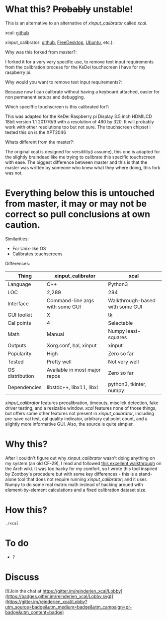 What this? ~~Probably~~ unstable!
=================================

This is an alternative to an alternative of _xinput_calibrator_ called _xcal_.

xcal:
[github](https://github.com/reinderien/xcal)

xinput_calibrator:
[github](https://github.com/tias/xinput_calibrator),
[FreeDesktop](https://www.freedesktop.org/wiki/Software/xinput_calibrator/),
[Ubuntu](https://packages.ubuntu.com/zesty/xinput-calibrator), etc.).

Why was this forked from master?:

I forked it for a very very specific use, to remove text input requirements from the calibration process for the KeDei touchscreen i have for my raspberry pi.


Why would you want to remove text input requirements?:

Because now I can calibrate without having a keyboard attached, easier for non permanent setups and debugging.


Which speciffic touchscreen is this calibrated for?:

This was adapted for the KeDei Raspberry pi Display 3.5 inch HDMILCD 18bit version 1.1 2017/9/9 with a resolution of 480 by 320. It will probably work with other resolutions too but not sure. The touchscreen chipset i tested this on is the XPT2046


Whats different from the master?:

The original xcal is designed for versitility(i assume), this one is adapted for the slightly braindead like me trying to calibrate this specific touchscreen with ease. The biggest difference between master and this is that the master was written by someone who knew what they where doing, this fork was not.


Everything below this is untouched from master, it may or may not be correct so pull conclusions at own caution.
================================================================================================================


Similarities:
- For Unix-like OS
- Calibrates touchscreens

Differences:

|Thing           |xinput_calibrator                |xcal                           |
|----------------|---------------------------------|-------------------------------|
| Language       |C++                              |Python3                        |
| LOC            |2,289                            |284                            |
| Interface      |Command-line args with some GUI  |Walkthrough-based with some GUI|
| GUI toolkit    |X                                |tk                             |
| Cal points     |4                                |Selectable                     |
| Math           |Manual                           |Numpy least-squares            |
| Outputs        |Xorg.conf, hal, xinput           |xinput                         |
| Popularity     |High                             |Zero so far                    |
| Tested         |Pretty well                      |Not very well                  |
| OS distribution|Available in most major repos    |Zero so far                    |
| Dependencies   |libstdc++, libx11, libxi         |python3, tkinter, numpy        |

_xinput_calibrator_ features precalibration, timeouts, misclick detection, fake driver testing, and
a resizable window.
_xcal_ features none of those things, but offers some other features not present in
_xinput_calibrator_, including pre-save cal test, cal quality indicator, arbitrary cal point count,
and a slightly more informative GUI. Also, the source is quite simpler.

Why this?
=========

After I couldn't figure out why _xinput_calibrator_ wasn't doing anything on my system (an old CF-29),
I read and followed
[this excellent walkthrough](https://wiki.archlinux.org/index.php/Talk:Calibrating_Touchscreen#Libinput_breaks_xinput_calibrator)
on the Arch wiki. It was too hacky for my comfort, so I wrote this tool inspired by Zootboy's
procedure but with some key differences - this is a stand-alone tool that does not require running
_xinput_calibrator_; and it uses Numpy to do some real matrix math instead of hacking around with
element-by-element calculations and a fixed calibration dataset size.

How this?
=========

    ./xcal

To do
=====

- ?

Discuss
=======

[![Join the chat at https://gitter.im/reinderien_xcal/Lobby](https://badges.gitter.im/reinderien_xcal/Lobby.svg)](https://gitter.im/reinderien_xcal/Lobby?utm_source=badge&utm_medium=badge&utm_campaign=pr-badge&utm_content=badge)
